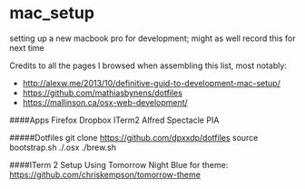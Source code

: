 # mac_setup
setting up a new macbook pro for development; might as well record this for next time

Credits to all the pages I browsed when assembling this list, most notably:
* http://alexw.me/2013/10/definitive-guid-to-development-mac-setup/
* https://github.com/mathiasbynens/dotfiles
* https://mallinson.ca/osx-web-development/

####Apps
Firefox
Dropbox
ITerm2
Alfred
Spectacle
PIA

#####Dotfiles
git clone https://github.com/dpxxdp/dotfiles
source bootstrap.sh
./.osx
./brew.sh

####ITerm 2 Setup
Using Tomorrow Night Blue for theme:  https://github.com/chriskempson/tomorrow-theme
